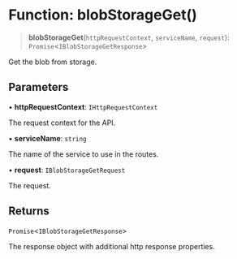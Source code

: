 # Function: blobStorageGet()

> **blobStorageGet**(`httpRequestContext`, `serviceName`, `request`): `Promise`\<`IBlobStorageGetResponse`\>

Get the blob from storage.

## Parameters

• **httpRequestContext**: `IHttpRequestContext`

The request context for the API.

• **serviceName**: `string`

The name of the service to use in the routes.

• **request**: `IBlobStorageGetRequest`

The request.

## Returns

`Promise`\<`IBlobStorageGetResponse`\>

The response object with additional http response properties.

